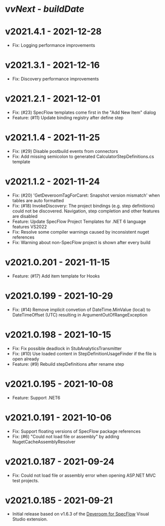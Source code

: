 ﻿# v$vNext$ - $buildDate$

# v2021.4.1 - 2021-12-28

* Fix: Logging performance improvements

# v2021.3.1 - 2021-12-16

* Fix: Discovery performance improvements

# v2021.2.1 - 2021-12-01

* Fix: (#23) SpecFlow templates come first in the "Add New Item" dialog
* Feature: (#11) Update binding registry after define step

# v2021.1.4 - 2021-11-25

* Fix: (#29) Disable postbuild events from connectors
* Fix: Add missing semicolon to generated CalculatorStepDefinitions.cs template

# v2021.1.2 - 2021-11-24

* Fix: (#20) 'GetDeveroomTagForCaret: Snapshot version mismatch' when tables are auto formatted
* Fix: (#18) InvokeDiscovery: The project bindings (e.g. step definitions) could not be discovered. Navigation, step completion and other features are disabled
* Feature: Update SpecFlow Project Templates for .NET 6 language features VS2022
* Fix: Resolve some compiler warnings caused by inconsistent nuget references
* Fix: Warning about non-SpecFlow project is shown after every build

# v2021.0.201 - 2021-11-15

* Feature: (#17) Add item template for Hooks

# v2021.0.199 - 2021-10-29

* Fix: (#14) Remove implicit convetion of DateTime.MinValue (local) to DateTimeOffset (UTC) resulting in ArgumentOutOfRangeException

# v2021.0.198 - 2021-10-15

* Fix: Fix possible deadlock in StubAnalyticsTransmitter
* Fix: (#10) Use loaded content in StepDefinitionUsageFinder if the file is open already
* Feature: (#9) Rebuild stepDefinitions after rename step

# v2021.0.195 - 2021-10-08

* Feature: Support .NET6

# v2021.0.191 - 2021-10-06

* Fix: Support floating versions of SpecFlow package references
* Fix: (#6) "Could not load file or assembly" by adding NugetCacheAssemblyResolver

# v2021.0.187 - 2021-09-24

* Fix: Could not load file or assembly error when opening ASP.NET MVC test projects.

# v2021.0.185 - 2021-09-21

* Initial release based on v1.6.3 of the [Deveroom for SpecFlow](https://github.com/specsolutions/deveroom-visualstudio) Visual Studio extension.
